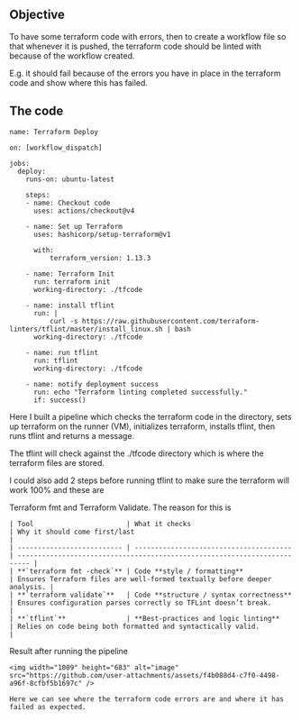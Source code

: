 Objective
---
To have some terraform code with errors, then to create a workflow file so that whenever it is pushed, the terraform code should be linted with because of the workflow created.

E.g. it should fail because of the errors you have in place in the terraform code and show where this has failed.

The code
---
```
name: Terraform Deploy

on: [workflow_dispatch]

jobs:
  deploy:
    runs-on: ubuntu-latest

    steps:
    - name: Checkout code
      uses: actions/checkout@v4

    - name: Set up Terraform
      uses: hashicorp/setup-terraform@v1

      with:
          terraform_version: 1.13.3

    - name: Terraform Init
      run: terraform init
      working-directory: ./tfcode

    - name: install tflint
      run: |
          curl -s https://raw.githubusercontent.com/terraform-linters/tflint/master/install_linux.sh | bash
      working-directory: ./tfcode

    - name: run tflint
      run: tflint
      working-directory: ./tfcode

    - name: notify deployment success
      run: echo "Terraform linting completed successfully."
      if: success()
```

Here I built a pipeline which checks the terraform code in the directory, sets up terraform on the runner (VM), initializes terraform, installs tflint, then runs tflint and returns a message.

The tflint will check against the ./tfcode directory which is where the terraform files are stored.

I could also add 2 steps before running tflint to make sure the terraform will work 100% and these are 

Terraform fmt and Terraform Validate. The reason for this is 

```
| Tool                       | What it checks                          | Why it should come first/last                                             |
| -------------------------- | --------------------------------------- | ------------------------------------------------------------------------- |
| **`terraform fmt -check`** | Code **style / formatting**             | Ensures Terraform files are well-formed textually before deeper analysis. |
| **`terraform validate`**   | Code **structure / syntax correctness** | Ensures configuration parses correctly so TFLint doesn’t break.           |
| **`tflint`**               | **Best-practices and logic linting**    | Relies on code being both formatted and syntactically valid.              |
```

Result after running the pipeline
```
<img width="1009" height="683" alt="image" src="https://github.com/user-attachments/assets/f4b088d4-c7f0-4498-a96f-8cfbf5b1697c" />

Here we can see where the terraform code errors are and where it has failed as expected.
